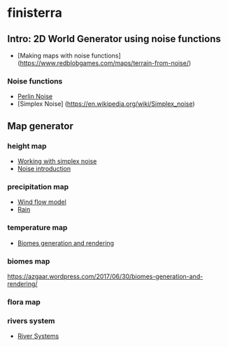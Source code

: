 # finisterra

## Intro: 2D World Generator using noise functions

* [Making maps with noise functions] (https://www.redblobgames.com/maps/terrain-from-noise/)


### Noise functions

* [Perlin Noise](https://flafla2.github.io/2014/08/09/perlinnoise.html)
* [Simplex Noise] (https://en.wikipedia.org/wiki/Simplex_noise)


## Map generator

### height map

* [Working with simplex noise](https://cmaher.github.io/posts/working-with-simplex-noise/)
* [Noise introduction](https://www.redblobgames.com/articles/noise/introduction.html)

### precipitation map

* [Wind flow model](https://heredragonsabound.blogspot.pt/2016/10/is-it-windy-in-here.html)
* [Rain](https://heredragonsabound.blogspot.pt/2017/03/saving-for-rainy-day.html)

### temperature map

* [Biomes generation and rendering](https://azgaar.wordpress.com/2017/06/30/biomes-generation-and-rendering/)

### biomes map

https://azgaar.wordpress.com/2017/06/30/biomes-generation-and-rendering/

### flora map

### rivers system

* [River Systems](https://azgaar.wordpress.com/2017/05/08/river-systems/)

